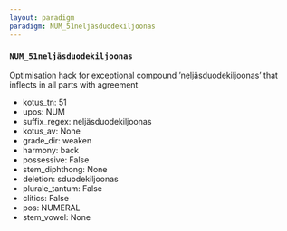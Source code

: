 ```yaml
---
layout: paradigm
paradigm: NUM_51neljäsduodekiljoonas
---
```

### ` NUM_51neljäsduodekiljoonas `

Optimisation hack for exceptional compound ’neljäsduodekiljoonas’ that inflects in all parts with agreement
* kotus_tn: 51
* upos: NUM
* suffix_regex: neljäsduodekiljoonas
* kotus_av: None
* grade_dir: weaken
* harmony: back
* possessive: False
* stem_diphthong: None
* deletion: sduodekiljoonas
* plurale_tantum: False
* clitics: False
* pos: NUMERAL
* stem_vowel: None
